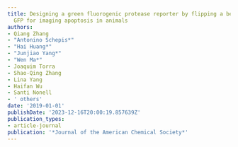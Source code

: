 ```yaml
---
title: Designing a green fluorogenic protease reporter by flipping a beta strand of
  GFP for imaging apoptosis in animals
authors:
- Qiang Zhang
- "Antonino Schepis*"
- "Hai Huang*"
- "Junjiao Yang*"
- "Wen Ma*"
- Joaquim Torra
- Shao-Qing Zhang
- Lina Yang
- Haifan Wu
- Santi Nonell
- ' others'
date: '2019-01-01'
publishDate: '2023-12-16T20:00:19.857639Z'
publication_types:
- article-journal
publication: '*Journal of the American Chemical Society*'
---
```

